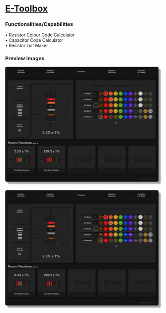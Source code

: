 # [E-Toolbox](https://michaeltr7.github.io/E-Toolbox/index.html)

<h3>Functionalities/Capabilities</h3>
• Resistor Colour Code Calculator <br>
• Capacitor Code Calculator<br>
• Resistor List Maker<br>

<h3>Preview Images</h3>

[<img src="./Preview Images/Resistor_Calculator_Preview_Page.png" width = "1000">](https://michaeltr7.github.io/E-Toolbox/Resistor_Calculator.html)


[<img src="./Preview Images/Resistor_Calculator_Preview_Page.png" width = "1000">](https://michaeltr7.github.io/E-Toolbox/Resistor_Calculator.html)
